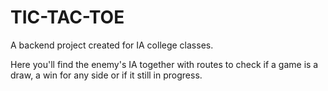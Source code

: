 # TIC-TAC-TOE
A backend project created for IA college classes.

Here you'll find the enemy's IA together with routes to check if a game is a draw, a win for any side or if it still in progress.